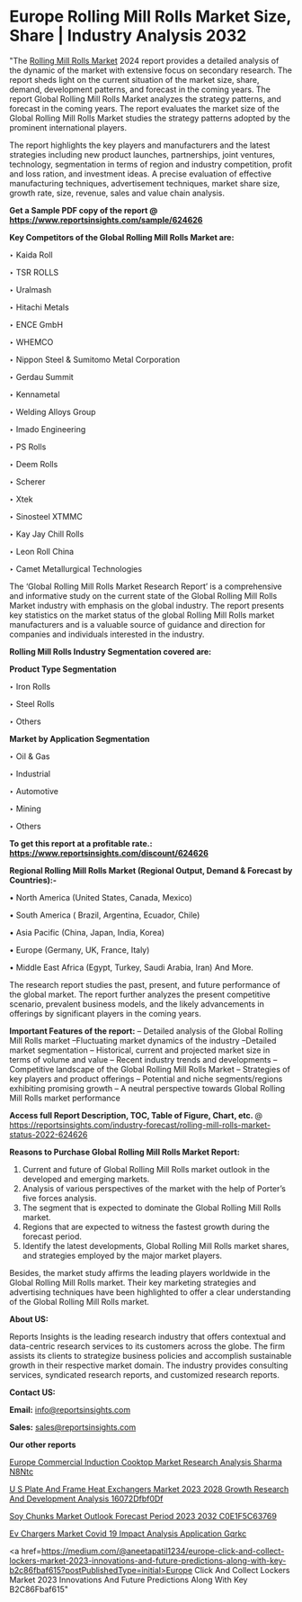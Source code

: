 # Europe Rolling Mill Rolls Market Size, Share | Industry Analysis 2032

"The <a href=https://www.reportsinsights.com/sample/624626>Rolling Mill Rolls Market</a> 2024 report provides a detailed analysis of the dynamic of the market with extensive focus on secondary research. The report sheds light on the current situation of the market size, share, demand, development patterns, and forecast in the coming years. The report Global Rolling Mill Rolls Market analyzes the strategy patterns, and forecast in the coming years. The report evaluates the market size of the Global Rolling Mill Rolls Market studies the strategy patterns adopted by the prominent international players.

The report highlights the key players and manufacturers and the latest strategies including new product launches, partnerships, joint ventures, technology, segmentation in terms of region and industry competition, profit and loss ration, and investment ideas. A precise evaluation of effective manufacturing techniques, advertisement techniques, market share size, growth rate, size, revenue, sales and value chain analysis.

<strong>Get a Sample PDF copy of the report @ <a href=https://www.reportsinsights.com/sample/624626 style=color:#0000ff;>https://www.reportsinsights.com/sample/624626</a></strong>

<strong>Key Competitors of the Global Rolling Mill Rolls Market are:</strong>

‣ Kaida Roll

‣ TSR ROLLS

‣ Uralmash

‣ Hitachi Metals

‣ ENCE GmbH

‣ WHEMCO

‣ Nippon Steel & Sumitomo Metal Corporation

‣ Gerdau Summit

‣ Kennametal

‣ Welding Alloys Group

‣ Imado Engineering

‣ PS Rolls

‣ Deem Rolls

‣ Scherer

‣ Xtek

‣ Sinosteel XTMMC

‣ Kay Jay Chill Rolls

‣ Leon Roll China

‣ Camet Metallurgical Technologies

The ‘Global Rolling Mill Rolls Market Research Report’ is a comprehensive and informative study on the current state of the Global Rolling Mill Rolls Market industry with emphasis on the global industry. The report presents key statistics on the market status of the global Rolling Mill Rolls market manufacturers and is a valuable source of guidance and direction for companies and individuals interested in the industry.

<strong>Rolling Mill Rolls Industry Segmentation covered are:</strong>

<strong>Product Type Segmentation</strong>

‣    Iron Rolls

‣ Steel Rolls

‣ Others

<strong>Market by Application Segmentation</strong>

‣   Oil & Gas

‣ Industrial

‣ Automotive

‣ Mining

‣ Others

<strong>To get this report at a profitable rate.: <a href=https://www.reportsinsights.com/discount/624626 style=color:#0000ff;>https://www.reportsinsights.com/discount/624626</a></strong>

<strong>Regional Rolling Mill Rolls Market (Regional Output, Demand &amp; Forecast by Countries):-</strong>

• North America (United States, Canada, Mexico)

• South America ( Brazil, Argentina, Ecuador, Chile)

• Asia Pacific (China, Japan, India, Korea)

• Europe (Germany, UK, France, Italy)

• Middle East Africa (Egypt, Turkey, Saudi Arabia, Iran) And More.

The research report studies the past, present, and future performance of the global market. The report further analyzes the present competitive scenario, prevalent business models, and the likely advancements in offerings by significant players in the coming years.

<strong>Important Features of the report:</strong>
– Detailed analysis of the Global Rolling Mill Rolls market
–Fluctuating market dynamics of the industry
–Detailed market segmentation
– Historical, current and projected market size in terms of volume and value
– Recent industry trends and developments
– Competitive landscape of the Global Rolling Mill Rolls Market
– Strategies of key players and product offerings
– Potential and niche segments/regions exhibiting promising growth
– A neutral perspective towards Global Rolling Mill Rolls market performance

<strong>Access full Report Description, TOC, Table of Figure, Chart, etc. </strong>@   <a href=https://reportsinsights.com/industry-forecast/rolling-mill-rolls-market-status-2022-624626 style=color:#0000ff;>https://reportsinsights.com/industry-forecast/rolling-mill-rolls-market-status-2022-624626</a>

<strong>Reasons to Purchase Global Rolling Mill Rolls Market Report:</strong>
1. Current and future of Global Rolling Mill Rolls market outlook in the developed and emerging markets.
2. Analysis of various perspectives of the market with the help of Porter’s five forces analysis.
3. The segment that is expected to dominate the Global Rolling Mill Rolls market.
4. Regions that are expected to witness the fastest growth during the forecast period.
5. Identify the latest developments, Global Rolling Mill Rolls market shares, and strategies employed by the major market players.

Besides, the market study affirms the leading players worldwide in the Global Rolling Mill Rolls market. Their key marketing strategies and advertising techniques have been highlighted to offer a clear understanding of the Global Rolling Mill Rolls market.

<strong><strong>About US</strong>:</strong>

Reports Insights is the leading research industry that offers contextual and data-centric research services to its customers across the globe. The firm assists its clients to strategize business policies and accomplish sustainable growth in their respective market domain. The industry provides consulting services, syndicated research reports, and customized research reports.

<strong>Contact US:</strong>

<p class=><b>Email:</b> <a href=mailto:info@reportsinsights.com>info@reportsinsights.com</a></p>
<p class=><b>Sales:</b> <a href=mailto:sales@reportsinsights.com>sales@reportsinsights.com</a></p>

<strong>Our other reports</strong>

<a href=https://www.linkedin.com/pulse/europe-commercial-induction-cooktop-market-research-analysis-sharma-n8ntc/>Europe Commercial Induction Cooktop Market Research Analysis Sharma N8Ntc</a>

<a href=https://medium.com/@aaradhyashinde84758/u-s-plate-and-frame-heat-exchangers-market-2023-2028-growth-research-and-development-analysis-16072dfbf0df>U S Plate And Frame Heat Exchangers Market 2023 2028 Growth Research And Development Analysis 16072Dfbf0Df</a>

<a href=https://medium.com/@jadhaosuchit578/soy-chunks-market-outlook-forecast-period-2023-2032-c0e1f5c63769>Soy Chunks Market Outlook Forecast Period 2023 2032 C0E1F5C63769</a>

<a href=https://www.linkedin.com/pulse/ev-chargers-market-covid-19-impact-analysis-application-gqrkc/>Ev Chargers Market Covid 19 Impact Analysis Application Gqrkc</a>

<a href=https://medium.com/@aneetapatil1234/europe-click-and-collect-lockers-market-2023-innovations-and-future-predictions-along-with-key-b2c86fbaf615?postPublishedType=initial>Europe Click And Collect Lockers Market 2023 Innovations And Future Predictions Along With Key B2C86Fbaf615</a>"
